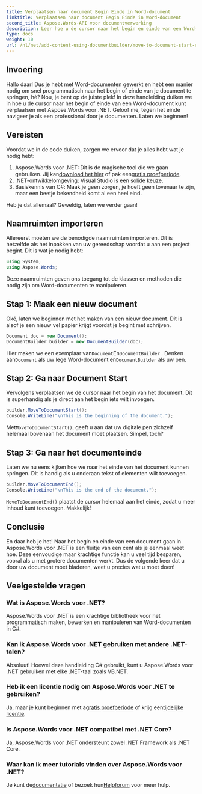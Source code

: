 ```yaml
---
title: Verplaatsen naar document Begin Einde in Word-document
linktitle: Verplaatsen naar document Begin Einde in Word-document
second_title: Aspose.Words-API voor documentverwerking
description: Leer hoe u de cursor naar het begin en einde van een Word-document verplaatst met Aspose.Words voor .NET. Een uitgebreide handleiding met stapsgewijze instructies en voorbeelden.
type: docs
weight: 10
url: /nl/net/add-content-using-documentbuilder/move-to-document-start-end/
---
```

## Invoering

Hallo daar! Dus je hebt met Word-documenten gewerkt en hebt een manier nodig om snel programmatisch naar het begin of einde van je document te springen, hè? Nou, je bent op de juiste plek! In deze handleiding duiken we in hoe u de cursor naar het begin of einde van een Word-document kunt verplaatsen met Aspose.Words voor .NET. Geloof me, tegen het einde navigeer je als een professional door je documenten. Laten we beginnen!

## Vereisten

Voordat we in de code duiken, zorgen we ervoor dat je alles hebt wat je nodig hebt:

1.  Aspose.Words voor .NET: Dit is de magische tool die we gaan gebruiken. Jij kan[download het hier](https://releases.aspose.com/words/net/) of pak een[gratis proefperiode](https://releases.aspose.com/).
2. .NET-ontwikkelomgeving: Visual Studio is een solide keuze.
3. Basiskennis van C#: Maak je geen zorgen, je hoeft geen tovenaar te zijn, maar een beetje bekendheid komt al een heel eind.

Heb je dat allemaal? Geweldig, laten we verder gaan!

## Naamruimten importeren

Allereerst moeten we de benodigde naamruimten importeren. Dit is hetzelfde als het inpakken van uw gereedschap voordat u aan een project begint. Dit is wat je nodig hebt:

```csharp
using System;
using Aspose.Words;
```

Deze naamruimten geven ons toegang tot de klassen en methoden die nodig zijn om Word-documenten te manipuleren.

## Stap 1: Maak een nieuw document

Oké, laten we beginnen met het maken van een nieuw document. Dit is alsof je een nieuw vel papier krijgt voordat je begint met schrijven.

```csharp
Document doc = new Document();
DocumentBuilder builder = new DocumentBuilder(doc);
```

 Hier maken we een exemplaar van`Document`En`DocumentBuilder` . Denken aan`Document` als uw lege Word-document en`DocumentBuilder` als uw pen.

## Stap 2: Ga naar Document Start

Vervolgens verplaatsen we de cursor naar het begin van het document. Dit is superhandig als je direct aan het begin iets wilt invoegen.

```csharp
builder.MoveToDocumentStart();
Console.WriteLine("\nThis is the beginning of the document.");
```

 Met`MoveToDocumentStart()`, geeft u aan dat uw digitale pen zichzelf helemaal bovenaan het document moet plaatsen. Simpel, toch?

## Stap 3: Ga naar het documenteinde

Laten we nu eens kijken hoe we naar het einde van het document kunnen springen. Dit is handig als u onderaan tekst of elementen wilt toevoegen.

```csharp
builder.MoveToDocumentEnd();
Console.WriteLine("\nThis is the end of the document.");
```

`MoveToDocumentEnd()` plaatst de cursor helemaal aan het einde, zodat u meer inhoud kunt toevoegen. Makkelijk!

## Conclusie

En daar heb je het! Naar het begin en einde van een document gaan in Aspose.Words voor .NET is een fluitje van een cent als je eenmaal weet hoe. Deze eenvoudige maar krachtige functie kan u veel tijd besparen, vooral als u met grotere documenten werkt. Dus de volgende keer dat u door uw document moet bladeren, weet u precies wat u moet doen!

## Veelgestelde vragen

### Wat is Aspose.Words voor .NET?  
Aspose.Words voor .NET is een krachtige bibliotheek voor het programmatisch maken, bewerken en manipuleren van Word-documenten in C#.

### Kan ik Aspose.Words voor .NET gebruiken met andere .NET-talen?  
Absoluut! Hoewel deze handleiding C# gebruikt, kunt u Aspose.Words voor .NET gebruiken met elke .NET-taal zoals VB.NET.

### Heb ik een licentie nodig om Aspose.Words voor .NET te gebruiken?  
 Ja, maar je kunt beginnen met a[gratis proefperiode](https://releases.aspose.com/) of krijg een[tijdelijke licentie](https://purchase.aspose.com/temporary-license/).

### Is Aspose.Words voor .NET compatibel met .NET Core?  
Ja, Aspose.Words voor .NET ondersteunt zowel .NET Framework als .NET Core.

### Waar kan ik meer tutorials vinden over Aspose.Words voor .NET?  
Je kunt de[documentatie](https://reference.aspose.com/words/net/) of bezoek hun[Helpforum](https://forum.aspose.com/c/words/8) voor meer hulp.
